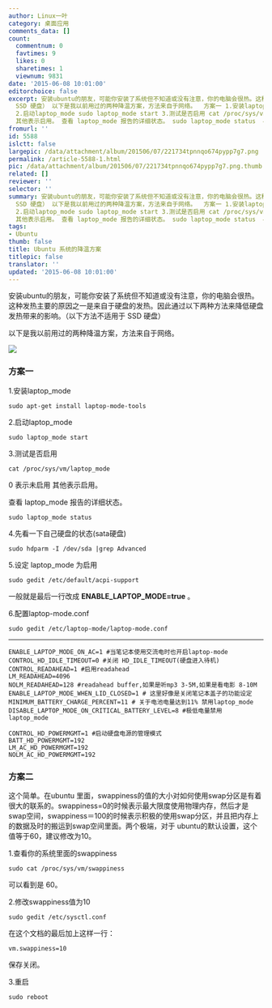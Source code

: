 ```yaml
---
author: Linux一叶
category: 桌面应用
comments_data: []
count:
  commentnum: 0
  favtimes: 9
  likes: 0
  sharetimes: 1
  viewnum: 9831
date: '2015-06-08 10:01:00'
editorchoice: false
excerpt: 安装ubuntu的朋友，可能你安装了系统但不知道或没有注意，你的电脑会很热。这种发热主要的原因之一是来自于硬盘的发热。因此通过以下两种方法来降低硬盘发热带来的影响。（以下方法不适用于
  SSD 硬盘） 以下是我以前用过的两种降温方案，方法来自于网络。  方案一 1.安装laptop_mode sudo apt-getinstall laptop-mode-tools
  2.启动laptop_mode sudo laptop_mode start 3.测试是否启用 cat /proc/sys/vm/laptop_mode 0 表示未启用
  其他表示启用。 查看 laptop_mode 报告的详细状态。 sudo laptop_mode status  4.先看一下自己硬盘的状态(sa
fromurl: ''
id: 5588
islctt: false
largepic: /data/attachment/album/201506/07/221734tpnnqo674pypp7g7.png
permalink: /article-5588-1.html
pic: /data/attachment/album/201506/07/221734tpnnqo674pypp7g7.png.thumb.jpg
related: []
reviewer: ''
selector: ''
summary: 安装ubuntu的朋友，可能你安装了系统但不知道或没有注意，你的电脑会很热。这种发热主要的原因之一是来自于硬盘的发热。因此通过以下两种方法来降低硬盘发热带来的影响。（以下方法不适用于
  SSD 硬盘） 以下是我以前用过的两种降温方案，方法来自于网络。  方案一 1.安装laptop_mode sudo apt-getinstall laptop-mode-tools
  2.启动laptop_mode sudo laptop_mode start 3.测试是否启用 cat /proc/sys/vm/laptop_mode 0 表示未启用
  其他表示启用。 查看 laptop_mode 报告的详细状态。 sudo laptop_mode status  4.先看一下自己硬盘的状态(sa
tags:
- Ubuntu
thumb: false
title: Ubuntu 系统的降温方案
titlepic: false
translator: ''
updated: '2015-06-08 10:01:00'
---
```


安装ubuntu的朋友，可能你安装了系统但不知道或没有注意，你的电脑会很热。这种发热主要的原因之一是来自于硬盘的发热。因此通过以下两种方法来降低硬盘发热带来的影响。（以下方法不适用于 SSD 硬盘）


以下是我以前用过的两种降温方案，方法来自于网络。


![](/data/attachment/album/201506/07/221734tpnnqo674pypp7g7.png)


### 方案一


1.安装laptop\_mode



```
sudo apt-get install laptop-mode-tools
```

2.启动laptop\_mode



```
sudo laptop_mode start
```

3.测试是否启用



```
cat /proc/sys/vm/laptop_mode
```

0 表示未启用 其他表示启用。


查看 laptop\_mode 报告的详细状态。



```
sudo laptop_mode status 
```

4.先看一下自己硬盘的状态(sata硬盘)



```
sudo hdparm -I /dev/sda |grep Advanced
```

5.设定 laptop\_mode 为启用



```
sudo gedit /etc/default/acpi-support
```

一般就是最后一行改成 **ENABLE\_LAPTOP\_MODE=true** 。


6.配置laptop-mode.conf



```
sudo gedit /etc/laptop-mode/laptop-mode.conf
```



---



```
ENABLE_LAPTOP_MODE_ON_AC=1 #当笔记本使用交流电时也开启laptop-mode
CONTROL_HD_IDLE_TIMEOUT=0 #关闭 HD_IDLE_TIMEOUT(硬盘进入待机)
CONTROL_READAHEAD=1 #启用readahead
LM_READAHEAD=4096
NOLM_READAHEAD=128 #readahead buffer,如果是听mp3 3-5M,如果是看电影 8-10M
ENABLE_LAPTOP_MODE_WHEN_LID_CLOSED=1 # 这里好像是关闭笔记本盖子的功能设定
MINIMUM_BATTERY_CHARGE_PERCENT=11 # 关于电池电量达到11% 禁用laptop_mode 
DISABLE_LAPTOP_MODE_ON_CRITICAL_BATTERY_LEVEL=8 #极低电量禁用 laptop_mode

CONTROL_HD_POWERMGMT=1 #启动硬盘电源的管理模式
BATT_HD_POWERMGMT=192
LM_AC_HD_POWERMGMT=192
NOLM_AC_HD_POWERMGMT=192 
```

### 方案二


这个简单。在ubuntu 里面，swappiness的值的大小对如何使用swap分区是有着很大的联系的。swappiness=0的时候表示最大限度使用物理内存，然后才是 swap空间，swappiness＝100的时候表示积极的使用swap分区，并且把内存上的数据及时的搬运到swap空间里面。两个极端，对于 ubuntu的默认设置，这个值等于60，建议修改为10。


1.查看你的系统里面的swappiness



```
sudo cat /proc/sys/vm/swappiness
```

可以看到是 60。


2.修改swappiness值为10



```
sudo gedit /etc/sysctl.conf
```

在这个文档的最后加上这样一行：



```
vm.swappiness=10
```

保存关闭。


3.重启



```
sudo reboot
```